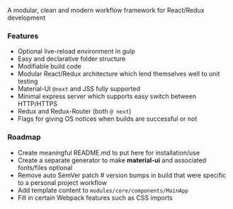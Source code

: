 A modular, clean and modern workflow framework for React/Redux development

### Features ###
- Optional live-reload environment in gulp
- Easy and declarative folder structure 
- Modifiable build code
- Modular React/Redux architecture which lend themselves well to unit testing
- Material-UI `@next` and JSS fully supported
- Minimal express server which supports easy switch between HTTP/HTTPS
- Redux and Redux-Router (both `@ next`)
- Flags for giving OS notices when builds are successful or not

### Roadmap ###

- Create meaningful README.md to put here for installation/use
- Create a separate generator to make **material-ui** and associated fonts/files optional
- Remove auto SemVer patch # version bumps in build that were specific to a personal project workflow
- Add template content to `modules/core/components/MainApp`
- Fill in certain Webpack features such as CSS imports